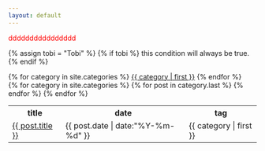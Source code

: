 ```yaml
---
layout: default
---
```

<!--
{% for category in site.categories %}
## {{ category | first }}
<ul class="arc-list">
    {% for post in category.last %}
        <li><a href="{{ post.url }}">{{ post.title }}</a>{{ post.date | date:"  (%Y-%m-%d)"}}</li>
    {% endfor %}
</ul>
<hr/>
{% endfor %} -->
<p style="color:red;">dddddddddddddddd


{% assign tobi = "Tobi" %}
{% if tobi %}
    this condition will always be true.
{% endif %}
</p>
<div class="animationButton">
	{% for category in site.categories %}
		<a href="#" class="{% circle 'red button','orange button' %}">{{ category | first }}</a>
	{% endfor %}
</div>


<table>
	<tr>
		<th>title</th>
		<th>date</th>	
		<th>tag</th>
	</tr>
	{% for category in site.categories %}
		{% for post in category.last %}
			<tr>
				<td><a href="{{ post.url }}">{{ post.title }}</a></td>
				<td>{{ post.date | date:"%Y-%m-%d" }}</td>
				<td>{{ category | first }}</td>
			</tr>
		{% endfor %}
	{% endfor %}
</table>
